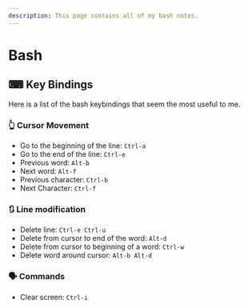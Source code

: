 ```yaml
---
description: This page contains all of my bash notes.
---
```


# Bash

## ⌨ Key Bindings

Here is a list of the bash keybindings that seem the most useful to me.

### 👆 Cursor Movement

* Go to the beginning of the line: `Ctrl-a`
* Go to the end of the line: `Ctrl-e`
* Previous word: `Alt-b`
* Next word: `Alt-f`
* Previous character: `Ctrl-b`
* Next Character: `Ctrl-f`

### 🔃 Line modification

* Delete line: `Ctrl-e Ctrl-u`
* Delete from cursor to end of the word: `Alt-d`
* Delete from cursor to beginning of a word: `Ctrl-w`
* Delete word around cursor: `Alt-b Alt-d`

### 🗣 Commands

* Clear screen: `Ctrl-i`

